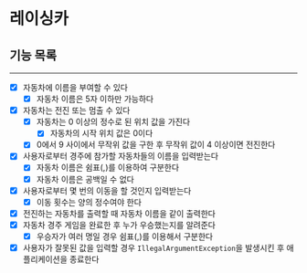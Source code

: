 # 레이싱카

## 기능 목록

--- 

- [x] 자동차에 이름을 부여할 수 있다
  - [x] 자동차 이름은 5자 이하만 가능하다
- [x] 자동차는 전진 또는 멈출 수 있다
  - [x] 자동차는 0 이상의 정수로 된 위치 값을 가진다
    - [x] 자동차의 시작 위치 값은 0이다
  - [x] 0에서 9 사이에서 무작위 값을 구한 후 무작위 값이 4 이상이면 전진한다
- [x] 사용자로부터 경주에 참가할 자동차들의 이름을 입력받는다
  - [x] 자동차 이름은 쉼표(,)를 이용하여 구분한다
  - [x] 자동차 이름은 공백일 수 없다
- [x] 사용자로부터 몇 번의 이동을 할 것인지 입력받는다
  - [x] 이동 횟수는 양의 정수여야 한다
- [x] 전진하는 자동차를 출력할 때 자동차 이름을 같이 출력한다
- [x] 자동차 경주 게임을 완료한 후 누가 우승했는지를 알려준다
  - [x] 우승자가 여러 명일 경우 쉼표(,)를 이용해서 구분한다
- [x] 사용자가 잘못된 값을 입력할 경우 `IllegalArgumentException`을 발생시킨 후 애플리케이션을 종료한다